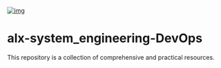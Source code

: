 [![img](https://assets.imaginablefutures.com/media/images/ALX_Logo.max-200x150.png)](https://images.app.goo.gl/Y5untriH3Zih1nz27)
# alx-system_engineering-DevOps
This repository is a collection of comprehensive and practical resources. 
